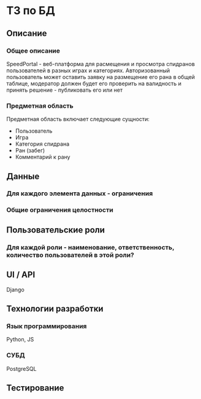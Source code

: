# ТЗ по БД
## Описание
### Общее описание
SpeedPortal - веб-платформа для расмещения и просмотра спидранов пользователей в разных играх и категориях. Авторизованный пользователь может оставить заявку на размещение его рана в общей таблице, модератор должен будет его проверить на валидность и принять решение - публиковать его или нет
### Предметная область
Предметная область включает следующие сущности:
* Пользователь
* Игра
* Категория спидрана
* Ран (забег)
* Комментарий к рану
## Данные
### Для каждого элемента данных - ограничения
### Общие ограничения целостности
## Пользовательские роли
### Для каждой роли - наименование, ответственность, количество пользователей в этой роли?
## UI / API 
Django
## Технологии разработки
### Язык программирования
Python, JS
### СУБД
PostgreSQL
## Тестирование
